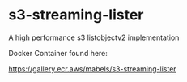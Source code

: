 # s3-streaming-lister
A high performance s3 listobjectv2 implementation

Docker Container found here:

https://gallery.ecr.aws/mabels/s3-streaming-lister
